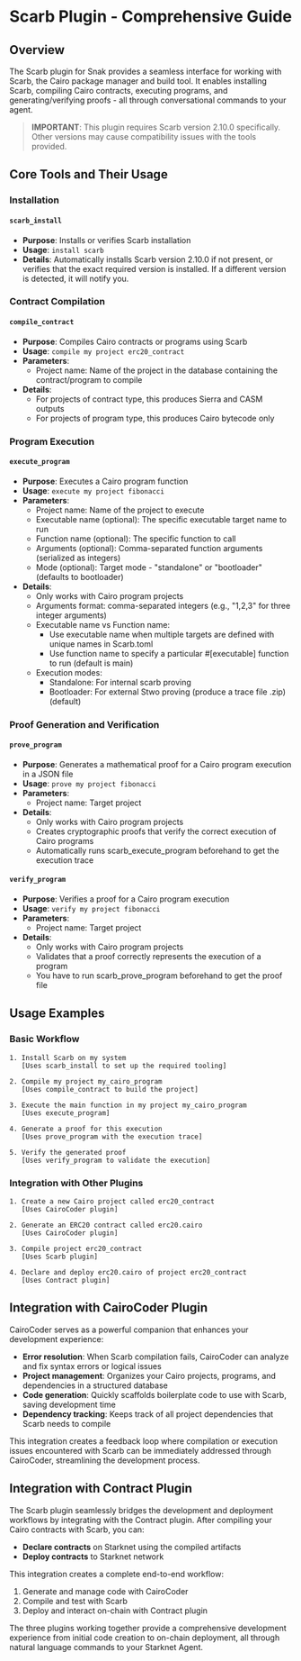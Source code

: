 # Scarb Plugin - Comprehensive Guide

## Overview

The Scarb plugin for Snak provides a seamless interface for working with Scarb, the Cairo package manager and build tool. It enables installing Scarb, compiling Cairo contracts, executing programs, and generating/verifying proofs - all through conversational commands to your agent.

> **IMPORTANT**: This plugin requires Scarb version 2.10.0 specifically. Other versions may cause compatibility issues with the tools provided.

## Core Tools and Their Usage

### Installation

#### `scarb_install`

- **Purpose**: Installs or verifies Scarb installation
- **Usage**: `install scarb`
- **Details**: Automatically installs Scarb version 2.10.0 if not present, or verifies that the exact required version is installed. If a different version is detected, it will notify you.

### Contract Compilation

#### `compile_contract`

- **Purpose**: Compiles Cairo contracts or programs using Scarb
- **Usage**: `compile my project erc20_contract`
- **Parameters**:
  - Project name: Name of the project in the database containing the contract/program to compile
- **Details**:
  - For projects of contract type, this produces Sierra and CASM outputs
  - For projects of program type, this produces Cairo bytecode only

### Program Execution

#### `execute_program`

- **Purpose**: Executes a Cairo program function
- **Usage**: `execute my project fibonacci`
- **Parameters**:
  - Project name: Name of the project to execute
  - Executable name (optional): The specific executable target name to run
  - Function name (optional): The specific function to call
  - Arguments (optional): Comma-separated function arguments (serialized as integers)
  - Mode (optional): Target mode - "standalone" or "bootloader" (defaults to bootloader)
- **Details**:
  - Only works with Cairo program projects
  - Arguments format: comma-separated integers (e.g., "1,2,3" for three integer arguments)
  - Executable name vs Function name:
    - Use executable name when multiple targets are defined with unique names in Scarb.toml
    - Use function name to specify a particular #[executable] function to run (default is main)
  - Execution modes:
    - Standalone: For internal scarb proving
    - Bootloader: For external Stwo proving (produce a trace file .zip) (default)

### Proof Generation and Verification

#### `prove_program`

- **Purpose**: Generates a mathematical proof for a Cairo program execution in a JSON file
- **Usage**: `prove my project fibonacci`
- **Parameters**:
  - Project name: Target project
- **Details**:
  - Only works with Cairo program projects
  - Creates cryptographic proofs that verify the correct execution of Cairo programs
  - Automatically runs scarb_execute_program beforehand to get the execution trace

#### `verify_program`

- **Purpose**: Verifies a proof for a Cairo program execution
- **Usage**: `verify my project fibonacci`
- **Parameters**:
  - Project name: Target project
- **Details**:
  - Only works with Cairo program projects
  - Validates that a proof correctly represents the execution of a program
  - You have to run scarb_prove_program beforehand to get the proof file

## Usage Examples

### Basic Workflow

```
1. Install Scarb on my system
   [Uses scarb_install to set up the required tooling]

2. Compile my project my_cairo_program
   [Uses compile_contract to build the project]

3. Execute the main function in my project my_cairo_program
   [Uses execute_program]

4. Generate a proof for this execution
   [Uses prove_program with the execution trace]

5. Verify the generated proof
   [Uses verify_program to validate the execution]
```

### Integration with Other Plugins

```
1. Create a new Cairo project called erc20_contract
   [Uses CairoCoder plugin]

2. Generate an ERC20 contract called erc20.cairo
   [Uses CairoCoder plugin]

3. Compile project erc20_contract
   [Uses Scarb plugin]

4. Declare and deploy erc20.cairo of project erc20_contract
   [Uses Contract plugin]
```

## Integration with CairoCoder Plugin

CairoCoder serves as a powerful companion that enhances your development experience:

- **Error resolution**: When Scarb compilation fails, CairoCoder can analyze and fix syntax errors or logical issues
- **Project management**: Organizes your Cairo projects, programs, and dependencies in a structured database
- **Code generation**: Quickly scaffolds boilerplate code to use with Scarb, saving development time
- **Dependency tracking**: Keeps track of all project dependencies that Scarb needs to compile

This integration creates a feedback loop where compilation or execution issues encountered with Scarb can be immediately addressed through CairoCoder, streamlining the development process.

## Integration with Contract Plugin

The Scarb plugin seamlessly bridges the development and deployment workflows by integrating with the Contract plugin. After compiling your Cairo contracts with Scarb, you can:

- **Declare contracts** on Starknet using the compiled artifacts
- **Deploy contracts** to Starknet network

This integration creates a complete end-to-end workflow:

1. Generate and manage code with CairoCoder
2. Compile and test with Scarb
3. Deploy and interact on-chain with Contract plugin

The three plugins working together provide a comprehensive development experience from initial code creation to on-chain deployment, all through natural language commands to your Starknet Agent.
